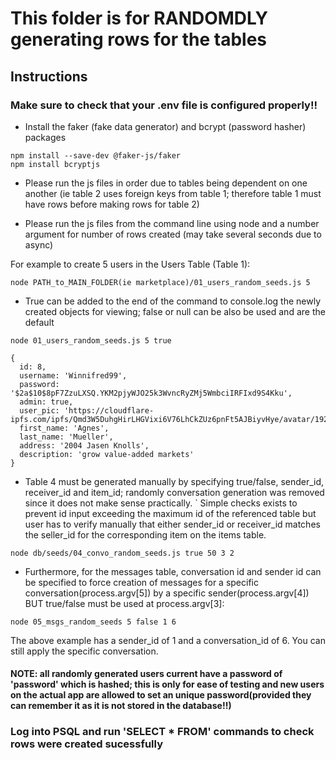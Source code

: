 # This folder is for RANDOMDLY generating rows for the tables


## Instructions

### Make sure to check that your .env file is configured properly!!

- Install the faker (fake data generator) and bcrypt (password hasher) packages

```
npm install --save-dev @faker-js/faker
npm install bcryptjs
```

- Please run the js files in order due to tables being dependent on one another (ie table 2 uses foreign keys from table 1; therefore table 1 must have rows before making rows for table 2)

- Please run the js files from the command line using node and a number argument for number of rows created (may take several seconds due to async)

For example to create 5 users in the Users Table (Table 1):
```
node PATH_to_MAIN_FOLDER(ie marketplace)/01_users_random_seeds.js 5
```

- True can be added to the end of the command to console.log the newly created objects for viewing; false or null can be also be used and are the default
```
node 01_users_random_seeds.js 5 true

{
  id: 8,
  username: 'Winnifred99',
  password: '$2a$10$8pF7ZzuLXSQ.YKM2pjyWJO25k3WvncRyZMj5WmbciIRFIxd9S4Kku',
  admin: true,
  user_pic: 'https://cloudflare-ipfs.com/ipfs/Qmd3W5DuhgHirLHGVixi6V76LhCkZUz6pnFt5AJBiyvHye/avatar/192.jpg',
  first_name: 'Agnes',
  last_name: 'Mueller',
  address: '2004 Jasen Knolls',
  description: 'grow value-added markets'
}

```

- Table 4 must be generated manually by specifying true/false, sender_id, receiver_id and item_id; randomly conversation generation was removed since it does not make sense practically.
`
Simple checks exists to prevent id input exceeding the maximum id of the referenced table but user has to verify manually that either sender_id or receiver_id matches the seller_id for the corresponding item on the items table.

```
node db/seeds/04_convo_random_seeds.js true 50 3 2

```

- Furthermore, for the messages table, conversation id and sender id can be specified to force creation of messages for a specific conversation(process.argv[5]) by a specific sender(process.argv[4]) BUT true/false must be used at process.argv[3]:

```
node 05_msgs_random_seeds 5 false 1 6 

```

The above example has a sender_id of 1 and a conversation_id of 6. You can still apply the specific conversation.


#### NOTE: all randomly generated users current have a password of 'password' which is hashed; this is only for ease of testing and new users on the actual app are allowed to set an unique password(provided they can remember it as it is not stored in the database!!)


### Log into PSQL and run 'SELECT * FROM' commands to check rows were created sucessfully 
